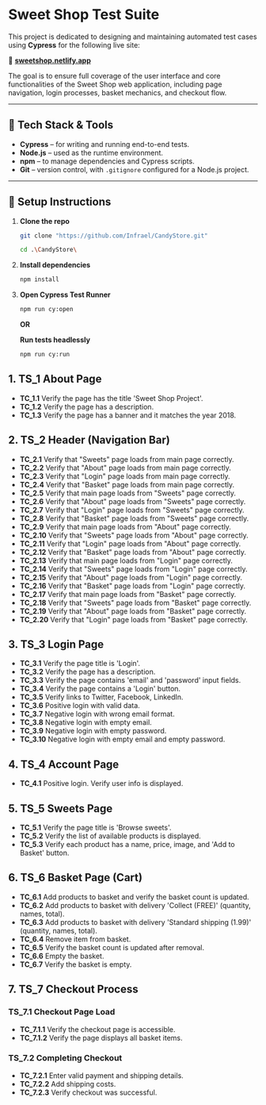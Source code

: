 # Sweet Shop Test Suite

This project is dedicated to designing and maintaining automated test cases using **Cypress** for the following live site:

🔗 **[sweetshop.netlify.app](https://sweetshop.netlify.app/)**

The goal is to ensure full coverage of the user interface and core functionalities of the Sweet Shop web application, including page navigation, login processes, basket mechanics, and checkout flow.

---

## 🔧 Tech Stack & Tools

- **Cypress** – for writing and running end-to-end tests.
- **Node.js** – used as the runtime environment.
- **npm** – to manage dependencies and Cypress scripts.
- **Git** – version control, with `.gitignore` configured for a Node.js project.

---

## 🚀 Setup Instructions

1. **Clone the repo**  
   ```bash
   git clone "https://github.com/Infrael/CandyStore.git"

   cd .\CandyStore\
   ```

2. **Install dependencies**
    ```bash
    npm install
    ```

3. **Open Cypress Test Runner**
    ```bash
    npm run cy:open
    ```
    **OR**
    
    **Run tests headlessly**
    ```bash
    npm run cy:run
    ```

## 1. TS_1 About Page
- **TC_1.1** Verify the page has the title 'Sweet Shop Project'.
- **TC_1.2** Verify the page has a description.
- **TC_1.3** Verify the page has a banner and it matches the year 2018.

## 2. TS_2 Header (Navigation Bar)
- **TC_2.1** Verify that "Sweets" page loads from main page correctly.
- **TC_2.2** Verify that "About" page loads from main page correctly.
- **TC_2.3** Verify that "Login" page loads from main page correctly.
- **TC_2.4** Verify that "Basket" page loads from main page correctly.
- **TC_2.5** Verify that main page loads from "Sweets" page correctly.
- **TC_2.6** Verify that "About" page loads from "Sweets" page correctly.
- **TC_2.7** Verify that "Login" page loads from "Sweets" page correctly.
- **TC_2.8** Verify that "Basket" page loads from "Sweets" page correctly.
- **TC_2.9** Verify that main page loads from "About" page correctly.
- **TC_2.10** Verify that "Sweets" page loads from "About" page correctly.
- **TC_2.11** Verify that "Login" page loads from "About" page correctly.
- **TC_2.12** Verify that "Basket" page loads from "About" page correctly.
- **TC_2.13** Verify that main page loads from "Login" page correctly.
- **TC_2.14** Verify that "Sweets" page loads from "Login" page correctly.
- **TC_2.15** Verify that "About" page loads from "Login" page correctly.
- **TC_2.16** Verify that "Basket" page loads from "Login" page correctly.
- **TC_2.17** Verify that main page loads from "Basket" page correctly.
- **TC_2.18** Verify that "Sweets" page loads from "Basket" page correctly.
- **TC_2.19** Verify that "About" page loads from "Basket" page correctly.
- **TC_2.20** Verify that "Login" page loads from "Basket" page correctly.

## 3. TS_3 Login Page
- **TC_3.1** Verify the page title is 'Login'.
- **TC_3.2** Verify the page has a description.
- **TC_3.3** Verify the page contains 'email' and 'password' input fields.
- **TC_3.4** Verify the page contains a 'Login' button.
- **TC_3.5** Verify links to Twitter, Facebook, LinkedIn.
- **TC_3.6** Positive login with valid data.
- **TC_3.7** Negative login with wrong email format.
- **TC_3.8** Negative login with empty email.
- **TC_3.9** Negative login with empty password.
- **TC_3.10** Negative login with empty email and empty password.

## 4. TS_4 Account Page
- **TC_4.1** Positive login. Verify user info is displayed.

## 5. TS_5 Sweets Page
- **TC_5.1** Verify the page title is 'Browse sweets'.
- **TC_5.2** Verify the list of available products is displayed.
- **TC_5.3** Verify each product has a name, price, image, and 'Add to Basket' button.

## 6. TS_6 Basket Page (Cart)
- **TC_6.1** Add products to basket and verify the basket count is updated.
- **TC_6.2** Add products to basket with delivery 'Collect (FREE)' (quantity, names, total).
- **TC_6.3** Add products to basket with delivery 'Standard shipping (1.99)' (quantity, names, total).
- **TC_6.4** Remove item from basket.
- **TC_6.5** Verify the basket count is updated after removal.
- **TC_6.6** Empty the basket.
- **TC_6.7** Verify the basket is empty.

## 7. TS_7 Checkout Process

### TS_7.1 Checkout Page Load
- **TC_7.1.1** Verify the checkout page is accessible.
- **TC_7.1.2** Verify the page displays all basket items.

### TS_7.2 Completing Checkout
- **TC_7.2.1** Enter valid payment and shipping details.
- **TC_7.2.2** Add shipping costs.
- **TC_7.2.3** Verify checkout was successful.
